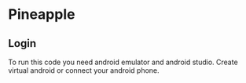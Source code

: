 # Pineapple

## Login
 To run this code you need android emulator and android studio. Create virtual android or connect your android phone.
